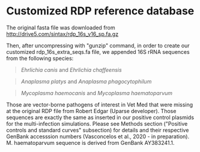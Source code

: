 # Customized RDP reference database
The original fasta file was downloaded from http://drive5.com/sintax/rdp_16s_v16_sp.fa.gz

Then, after uncompressing with "gunzip" command, in order to create our customized rdp_16s_extra_seqs.fa file, we appended 16S rRNA sequences from the following species: 

>*Ehrlichia canis* and *Ehrlichia chaffeensis*

>*Anaplasma platys* and *Anaplasma phagocytophilum*

>*Mycoplasma haemocanis* and *Mycoplasma haematoparvum*

Those are vector-borne pathogens of interest in Vet Med that were missing at the original RDP file from Robert Edgar (Uparse developer). Those sequences are exactly the same as inserted in our positive control plasmids for the multi-infection simulations. Please see Methods section ("Positive controls and standard curves" subsection) for details and their respective GenBank accesssion numbers (Vasconcelos et al., 2020 - in preparation). M. haematoparvum sequence is derived from GenBank AY383241.1.
